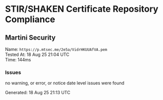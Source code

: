# STIR/SHAKEN Certificate Repository Compliance

## Martini Security

Name: `https://p.mtsec.me/2e5a/VidrHKUUAfVA.pem`\
Tested At: 18 Aug 25 21:04 UTC\
Time: 144ms

### Issues

no warning, or error, or notice date level issues were found

Generated: 18 Aug 25 21:13 UTC